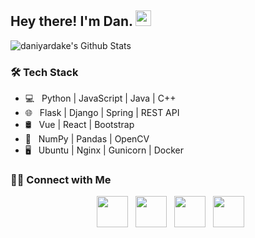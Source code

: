 <h2> Hey there! I'm Dan. <img src="https://github.com/souvikguria98/souvikguria98/blob/master/Hi.gif" width="25"></h2>

<img align="center" src="https://github-readme-stats.vercel.app/api?username=daniyardake&include_all_commits=true&count_private=true&show_icons=true&line_height=20&title_color=7A7ADB&icon_color=2234AE&text_color=D3D3D3&bg_color=0,000000,130F40" alt="daniyardake's Github Stats">

<h3>🛠 Tech Stack</h3>

- 💻 &nbsp; Python | JavaScript | Java | C++  
- 🌐 &nbsp; Flask | Django | Spring | REST API 
- 🛢 &nbsp; Vue | React | Bootstrap
- 🔧 &nbsp; NumPy | Pandas | OpenCV 
- 🖥 &nbsp; Ubuntu | Nginx | Gunicorn | Docker

<h3> 🤝🏻 Connect with Me </h3>

<p align="center">
&nbsp; <a href="https://www.youtube.com/channel/UCpSpPngOHwOI0EdS601qvgQ" target="_blank" rel="noopener noreferrer"><img src="https://img.icons8.com/plasticine/100/000000/youtube.png" width="50" /></a> 
&nbsp; <a href="https://www.instagram.com/danikhandro/" target="_blank" rel="noopener noreferrer"><img src="https://img.icons8.com/plasticine/100/000000/instagram-new.png" width="50" /></a>  
&nbsp; <a href="https://www.linkedin.com/in/danikhandro/" target="_blank" rel="noopener noreferrer"><img src="https://img.icons8.com/plasticine/100/000000/linkedin.png" width="50" /></a>
&nbsp; <a href="mailto:daniyardake@gmail.com" target="_blank" rel="noopener noreferrer"><img src="https://img.icons8.com/plasticine/100/000000/gmail.png"  width="50" /></a>
</p>




